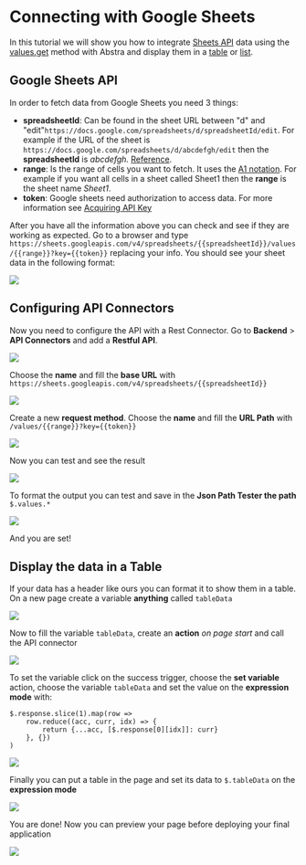 # Connecting with Google Sheets

In this tutorial we will show you how to integrate [Sheets API](https://developers.google.com/sheets/api/guides/concepts) data using the [values.get](https://developers.google.com/sheets/api/reference/rest/v4/spreadsheets.values/get) method with Abstra and display them in a [table](../../docs/projects/front-end/elements/table.md) or [list](../../docs/projects/front-end/elements/collection.md).

## Google Sheets API

In order to fetch data from Google Sheets you need 3 things:

* **spreadsheetId**: Can be found in the sheet URL between "d" and "edit"`https://docs.google.com/spreadsheets/d/spreadsheetId/edit`. For example if the URL of the sheet is `https://docs.google.com/spreadsheets/d/abcdefgh/edit` then the **spreadsheetId** is _abcdefgh._ [Reference](https://developers.google.com/sheets/api/guides/concepts#spreadsheet_id).
* **range**: Is the range of cells you want to fetch. It uses the [A1 notation](https://developers.google.com/sheets/api/guides/concepts#a1_notation). For example if you want all cells in a sheet called Sheet1 then the **range** is the sheet name _Sheet1_.
* **token**: Google sheets need authorization to access data. For more information see [Acquiring API Key](https://developers.google.com/sheets/api/guides/authorizing#APIKey)

After you have all the information above you can check and see if they are working as expected. Go to a browser and type `https://sheets.googleapis.com/v4/spreadsheets/{{spreadsheetId}}/values/{{range}}?key={{token}}` replacing your info. You should see your sheet data in the following format:

![](../../.gitbook/assets/image%20%281%29.png)

## Configuring API Connectors

Now you need to configure the API with a Rest Connector. Go to **Backend** &gt; **API Connectors** and add a **Restful API**.

![](../../.gitbook/assets/create-rest.gif)

Choose the **name** and fill the **base URL** with  `https://sheets.googleapis.com/v4/spreadsheets/{{spreadsheetId}}` 

![](../../.gitbook/assets/fill-name-url.gif)

Create a new **request method**. Choose the **name** and fill the **URL Path** with `/values/{{range}}?key={{token}}` 

![](../../.gitbook/assets/fill-path.gif)

Now you can test and see the result

![](../../.gitbook/assets/test-paises.gif)

To format the output you can test and save in the **Json Path Tester the path** `$.values.*` 

![](../../.gitbook/assets/path-tester.gif)

And you are set!

## Display the data in a Table

If your data has a header like ours you can format it to show them in a table. On a new page create a variable **anything** called `tableData` 

![](../../.gitbook/assets/crate-var.gif)

Now to fill the variable `tableData`, create an **action** _on page start_ and call the API connector

![](../../.gitbook/assets/call-api.gif)

To set the variable click on the success trigger, choose the **set variable** action, choose the variable `tableData` and set the value on the **expression mode** with:

```text
$.response.slice(1).map(row => 
    row.reduce((acc, curr, idx) => {
        return {...acc, [$.response[0][idx]]: curr}
    }, {})
)
```

![](../../.gitbook/assets/table-data.gif)

Finally you can put a table in the page and set its data to `$.tableData` on the **expression mode**

![](../../.gitbook/assets/fill-table-data.gif)

You are done! Now you can preview your page before deploying your final application

![](../../.gitbook/assets/preview-table.gif)

 




